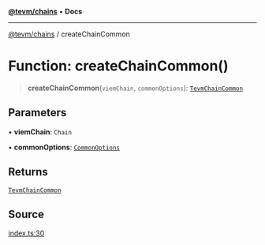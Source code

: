 [**@tevm/chains**](../README.md) • **Docs**

***

[@tevm/chains](../globals.md) / createChainCommon

# Function: createChainCommon()

> **createChainCommon**(`viemChain`, `commonOptions`): [`TevmChainCommon`](../type-aliases/TevmChainCommon.md)

## Parameters

• **viemChain**: `Chain`

• **commonOptions**: [`CommonOptions`](../type-aliases/CommonOptions.md)

## Returns

[`TevmChainCommon`](../type-aliases/TevmChainCommon.md)

## Source

[index.ts:30](https://github.com/evmts/tevm-monorepo/blob/main/packages/chains/src/index.ts#L30)
